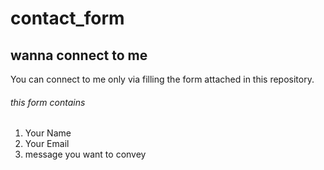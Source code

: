 # contact_form
<h2>wanna connect to me</h2>
<p>You can connect to me only via filling the form attached in this repository. </p>
<h6>this form contains</h6>
<ol>
  <li> Your Name</li>
  <li> Your Email</li>
  <li>message you want to convey</li>
</ol>
